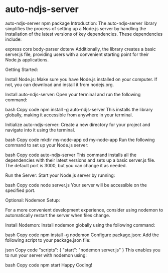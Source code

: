 # auto-ndjs-server


auto-ndjs-server npm package
Introduction:
The auto-ndjs-server library simplifies the process of setting up a Node.js server by handling the installation of the latest versions of key dependencies. These dependencies include:




express
cors
body-parser
dotenv
Additionally, the library creates a basic server.js file, providing users with a convenient starting point for their Node.js applications.

Getting Started:

Install Node.js:
Make sure you have Node.js installed on your computer. If not, you can download and install it from nodejs.org.

Install auto-ndjs-server:
Open your terminal and run the following command:

bash
Copy code
npm install -g auto-ndjs-server
This installs the library globally, making it accessible from anywhere in your terminal.

Initialize auto-ndjs-server:
Create a new directory for your project and navigate into it using the terminal.

bash
Copy code
mkdir my-node-app
cd my-node-app
Run the following command to set up your Node.js server:

bash
Copy code
auto-ndjs-server
This command installs all the dependencies with their latest versions and sets up a basic server.js file. The default port is 3000, but you can change it as needed.

Run the Server:
Start your Node.js server by running:

bash
Copy code
node server.js
Your server will be accessible on the specified port.

Optional: Nodemon Setup:

For a more convenient development experience, consider using nodemon to automatically restart the server when files change.

Install Nodemon:
Install nodemon globally using the following command:

bash
Copy code
npm install -g nodemon
Configure package.json:
Add the following script to your package.json file:

json
Copy code
"scripts": {
"start": "nodemon server.js"
}
This enables you to run your server with nodemon using:

bash
Copy code
npm start
Happy Coding!
